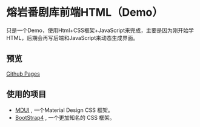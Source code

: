 # 熔岩番剧库前端HTML（Demo）
只是一个Demo，使用Html+CSS框架+JavaScript来完成，主要是因为刚开始学HTML，后期会再写后端和JavaScript来动态生成界面。

## 预览
[Github Pages](https://anime.magma.ink)


## 使用的项目
 
- [MDUI](https://github.com/zdhxiong/mdui) , 一个Material Design CSS 框架。
- [BootStrap4](https://getbootstrap.com/) , 一个更加知名的 CSS 框架。